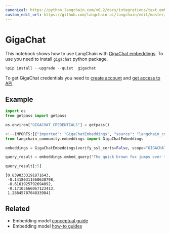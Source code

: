 ```yaml
---
canonical: https://python.langchain.com/v0.2/docs/integrations/text_embedding/gigachat/
custom_edit_url: https://github.com/langchain-ai/langchain/edit/master/docs/docs/integrations/text_embedding/gigachat.ipynb
---
```


# GigaChat
This notebook shows how to use LangChain with [GigaChat embeddings](https://developers.sber.ru/portal/products/gigachat).
To use you need to install `gigachat` python package.

```python
%pip install --upgrade --quiet  gigachat
```

To get GigaChat credentials you need to [create account](https://developers.sber.ru/studio/login) and [get access to API](https://developers.sber.ru/docs/ru/gigachat/individuals-quickstart)

## Example

```python
import os
from getpass import getpass

os.environ["GIGACHAT_CREDENTIALS"] = getpass()
```

```python
<!--IMPORTS:[{"imported": "GigaChatEmbeddings", "source": "langchain_community.embeddings", "docs": "https://api.python.langchain.com/en/latest/embeddings/langchain_community.embeddings.gigachat.GigaChatEmbeddings.html", "title": "GigaChat"}]-->
from langchain_community.embeddings import GigaChatEmbeddings

embeddings = GigaChatEmbeddings(verify_ssl_certs=False, scope="GIGACHAT_API_PERS")
```

```python
query_result = embeddings.embed_query("The quick brown fox jumps over the lazy dog")
```

```python
query_result[:5]
```

```output
[0.8398333191871643,
 -0.14180311560630798,
 -0.6161925792694092,
 -0.17103666067123413,
 1.2884578704833984]
```

## Related

- Embedding model [conceptual guide](/docs/concepts/#embedding-models)
- Embedding model [how-to guides](/docs/how_to/#embedding-models)